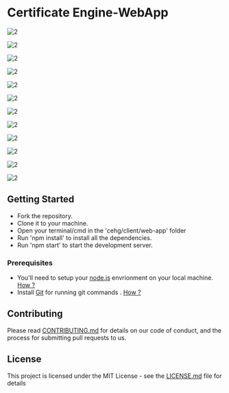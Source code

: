 # Certificate Engine-WebApp

![2](https://github.com/Appefy/Certificate-Engine-Parent/blob/main/client/web-app/Preview/1.png?raw=true)

![2](https://github.com/Appefy/Certificate-Engine-Parent/blob/main/client/web-app/Preview/2.png?raw=true)

![2](https://github.com/Appefy/Certificate-Engine-Parent/blob/main/client/web-app/Preview/3.png?raw=true)

![2](https://github.com/Appefy/Certificate-Engine-Parent/blob/main/client/web-app/Preview/4.png?raw=true)

![2](https://github.com/Appefy/Certificate-Engine-Parent/blob/main/client/web-app/Preview/5.png?raw=true)

![2](https://github.com/Appefy/Certificate-Engine-Parent/blob/main/client/web-app/Preview/6.png?raw=true)

![2](https://github.com/Appefy/Certificate-Engine-Parent/blob/main/client/web-app/Preview/7.png?raw=true)

![2](https://github.com/Appefy/Certificate-Engine-Parent/blob/main/client/web-app/Preview/8.png?raw=true)

![2](https://github.com/Appefy/Certificate-Engine-Parent/blob/main/client/web-app/Preview/9.png?raw=true)

![2](https://github.com/Appefy/Certificate-Engine-Parent/blob/main/client/web-app/Preview/10.png?raw=true)

![2](https://github.com/Appefy/Certificate-Engine-Parent/blob/main/client/web-app/Preview/11.png?raw=true)

![2](https://github.com/Appefy/Certificate-Engine-Parent/blob/main/client/web-app/Preview/12.png?raw=true)


## Getting Started

- Fork the repository.
- Clone it to your machine.
- Open your terminal/cmd in the 'cehg/client/web-app' folder
- Run 'npm install' to install all the dependencies.
- Run 'npm start' to start the development server.

### Prerequisites

- You'll need to setup your [node.js](https://nodejs.org/en/) envrionment on your local machine. [How ?](https://wsvincent.com/install-node-js-npm-windows/)
- Install [Git](https://git-scm.com/downloads) for running git commands . [How ?](https://git-scm.com/book/en/v2/Getting-Started-Installing-Git)

## Contributing

Please read [CONTRIBUTING.md](https://github.com/houseofgeeks/cehg/blob/master/CONTRIBUTING.md) for details on our code of conduct, and the process for submitting pull requests to us.

## License

This project is licensed under the MIT License - see the [LICENSE.md](https://github.com/houseofgeeks/cehg/blob/master/LICENSE) file for details
